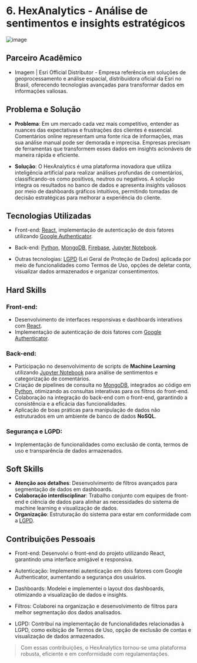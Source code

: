 # 6. HexAnalytics - Análise de sentimentos e insights estratégicos

![image](https://github.com/GroupHextech/HEXTECH-API6sem/raw/main/docs/images/Sprint4.gif)

## Parceiro Acadêmico

- Imagem | Esri Official Distributor - Empresa referência em soluções de geoprocessamento e análise espacial, distribuidora oficial da Esri no Brasil, oferecendo tecnologias avançadas para transformar dados em informações valiosas.

## Problema e Solução

- **Problema**: Em um mercado cada vez mais competitivo, entender as nuances das expectativas e frustrações dos clientes é essencial. Comentários online representam uma fonte rica de informações, mas sua análise manual pode ser demorada e imprecisa. Empresas precisam de ferramentas que transformem esses dados em insights acionáveis de maneira rápida e eficiente.

- **Solução**: O HexAnalytics é uma plataforma inovadora que utiliza inteligência artificial para realizar análises profundas de comentários, classificando-os como positivos, neutros ou negativos. A solução integra os resultados no banco de dados e apresenta insights valiosos por meio de dashboards gráficos intuitivos, permitindo tomadas de decisão estratégicas para melhorar a experiência do cliente.

## Tecnologias Utilizadas

- Front-end: [React](https://react.dev/), implementação de autenticação de dois fatores utilizando [Google Authenticator](https://play.google.com/store/apps/details?id=com.google.android.apps.authenticator2&hl=pt_BR&pli=1).

- Back-end: [Python](https://www.python.org/), [MongoDB](https://www.mongodb.com/pt-br), [Firebase](https://firebase.google.com/), [Jupyter Notebook](https://jupyter.org/).

- Outras tecnologias: [LGPD](https://www.planalto.gov.br/ccivil_03/_ato2015-2018/2018/lei/l13709.htm) (Lei Geral de Proteção de Dados) aplicada por meio de funcionalidades como Termos de Uso, opções de deletar conta, visualizar dados armazenados e organizar consentimentos.

## Hard Skills

### Front-end:
  - Desenvolvimento de interfaces responsivas e dashboards interativos com [React](https://react.dev/).
  - Implementação de autenticação de dois fatores com [Google Authenticator](https://play.google.com/store/apps/details?id=com.google.android.apps.authenticator2&hl=pt_BR&pli=1).

### Back-end:
  - Participação no desenvolvimento de scripts de **Machine Learning** utilizando [Jupyter Notebook](https://jupyter.org/) para análise de sentimentos e categorização de comentários.
  - Criação de pipelines de consulta no [MongoDB](https://www.mongodb.com/pt-br), integrados ao código em [Python](https://www.python.org/), otimizando as consultas interativas para os filtros do front-end.
  - Colaboração na integração do back-end com o front-end, garantindo a consistência e a eficácia das funcionalidades.
  - Aplicação de boas práticas para manipulação de dados não estruturados em um ambiente de banco de dados **NoSQL**.

### Segurança e LGPD:
  - Implementação de funcionalidades como exclusão de conta, termos de uso e transparência de dados armazenados.

## Soft Skills

- **Atenção aos detalhes**: Desenvolvimento de filtros avançados para segmentação de dados em dashboards.
- **Colaboração interdisciplinar**: Trabalho conjunto com equipes de front-end e ciência de dados para alinhar as necessidades do sistema de machine learning e visualização de dados.
- **Organização**: Estruturação do sistema para estar em conformidade com a [LGPD](https://www.planalto.gov.br/ccivil_03/_ato2015-2018/2018/lei/l13709.htm).

## Contribuições Pessoais

- Front-end: Desenvolvi o front-end do projeto utilizando React, garantindo uma interface amigável e responsiva.

- Autenticação: Implementei autenticação em dois fatores com Google Authenticator, aumentando a segurança dos usuários.

- Dashboards: Modelei e implementei o layout dos dashboards, otimizando a visualização de dados e insights.

- Filtros: Colaborei na organização e desenvolvimento de filtros para melhor segmentação dos dados analisados.

- LGPD: Contribuí na implementação de funcionalidades relacionadas à LGPD, como exibição de Termos de Uso, opção de exclusão de contas e visualização de dados armazenados.

> Com essas contribuições, o HexAnalytics tornou-se uma plataforma robusta, eficiente e em conformidade com regulamentações.

